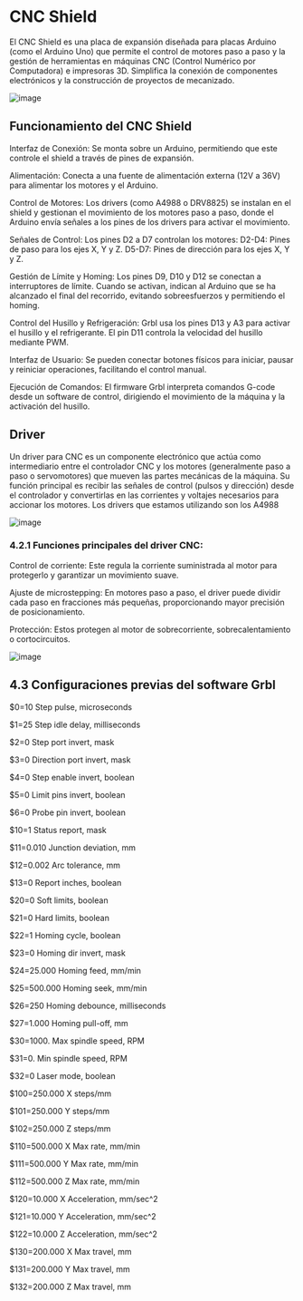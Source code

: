 # CNC Shield

El CNC Shield es una placa de expansión diseñada para placas Arduino (como el Arduino Uno) que permite el control de motores paso a paso y la gestión de herramientas en máquinas CNC (Control Numérico por Computadora) e impresoras 3D. Simplifica la conexión de componentes electrónicos y la construcción de proyectos de mecanizado.

![image](https://github.com/user-attachments/assets/552acaa5-08d4-438c-a52f-11e0224c7ea6)

## Funcionamiento del CNC Shield

Interfaz de Conexión: Se monta sobre un Arduino, permitiendo que este controle el shield a través de pines de expansión.

Alimentación: Conecta a una fuente de alimentación externa (12V a 36V) para alimentar los motores y el Arduino.

Control de Motores: Los drivers (como A4988 o DRV8825) se instalan en el shield y gestionan el movimiento de los motores paso a paso, donde el Arduino envía señales a los pines de los drivers para activar el movimiento.

Señales de Control: Los pines D2 a D7 controlan los motores: D2-D4: Pines de paso para los ejes X, Y y Z. D5-D7: Pines de dirección para los ejes X, Y y Z.

Gestión de Límite y Homing: Los pines D9, D10 y D12 se conectan a interruptores de límite. Cuando se activan, indican al Arduino que se ha alcanzado el final del recorrido, evitando sobreesfuerzos y permitiendo el homing.

Control del Husillo y Refrigeración: Grbl usa los pines D13 y A3 para activar el husillo y el refrigerante. El pin D11 controla la velocidad del husillo mediante PWM.

Interfaz de Usuario: Se pueden conectar botones físicos para iniciar, pausar y reiniciar operaciones, facilitando el control manual.

Ejecución de Comandos: El firmware Grbl interpreta comandos G-code desde un software de control, dirigiendo el movimiento de la máquina y la activación del husillo.

## Driver
Un driver para CNC es un componente electrónico que actúa como intermediario entre el controlador CNC y los motores (generalmente paso a paso o servomotores) que mueven las partes mecánicas de la máquina. Su función principal es recibir las señales de control (pulsos y dirección) desde el controlador y convertirlas en las corrientes y voltajes necesarios para accionar los motores. Los drivers que estamos utilizando son los A4988

![image](https://github.com/user-attachments/assets/a357146e-324d-4fac-b210-b60c5b15e47a)

### 4.2.1 Funciones principales del driver CNC:

Control de corriente: Este regula la corriente suministrada al motor para protegerlo y garantizar un movimiento suave.

Ajuste de microstepping: En motores paso a paso, el driver puede dividir cada paso en fracciones más pequeñas, proporcionando mayor precisión de posicionamiento.

Protección: Estos protegen al motor de sobrecorriente, sobrecalentamiento o cortocircuitos.

![image](https://github.com/user-attachments/assets/38773eaf-5d04-47a1-8cee-0c96fc1ad10d)

## 4.3 Configuraciones previas del software Grbl

$0=10     Step pulse, microseconds

$1=25     Step idle delay, milliseconds

$2=0     Step port invert, mask

$3=0     Direction port invert, mask

$4=0     Step enable invert, boolean

$5=0     Limit pins invert, boolean

$6=0     Probe pin invert, boolean

$10=1     Status report, mask

$11=0.010     Junction deviation, mm

$12=0.002     Arc tolerance, mm

$13=0     Report inches, boolean

$20=0     Soft limits, boolean

$21=0     Hard limits, boolean

$22=1     Homing cycle, boolean

$23=0     Homing dir invert, mask

$24=25.000     Homing feed, mm/min

$25=500.000     Homing seek, mm/min

$26=250     Homing debounce, milliseconds

$27=1.000     Homing pull-off, mm

$30=1000.     Max spindle speed, RPM

$31=0.     Min spindle speed, RPM

$32=0     Laser mode, boolean

$100=250.000     X steps/mm

$101=250.000     Y steps/mm

$102=250.000     Z steps/mm

$110=500.000     X Max rate, mm/min

$111=500.000     Y Max rate, mm/min

$112=500.000     Z Max rate, mm/min

$120=10.000     X Acceleration, mm/sec^2

$121=10.000     Y Acceleration, mm/sec^2

$122=10.000     Z Acceleration, mm/sec^2

$130=200.000     X Max travel, mm

$131=200.000     Y Max travel, mm

$132=200.000     Z Max travel, mm

